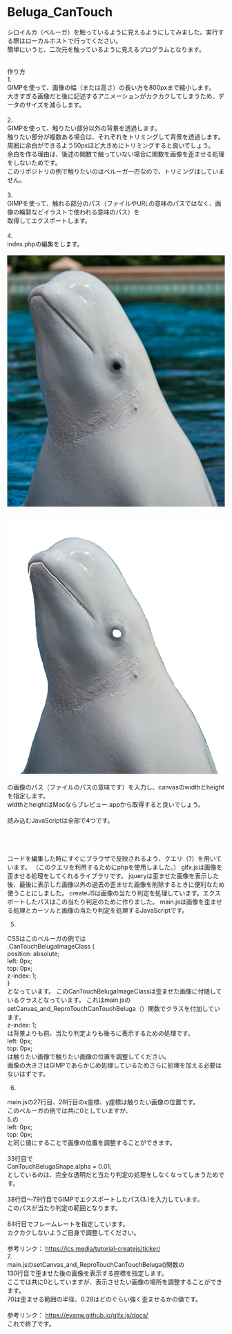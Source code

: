 # Beluga_CanTouch
シロイルカ（ベルーガ）を触っているように見えるようにしてみました。実行する際はローカルホストで行ってください。<br>
簡単にいうと、二次元を触っているように見えるプログラムとなります。

<br>
作り方<br>
1.<br>
GIMPを使って、画像の幅（または高さ）の長い方を800pxまで縮小します。<br>
大きすぎる画像だと後に記述するアニメーションがカクカクしてしまうため、データのサイズを減らします。<br>
<br>
2.<br>
GIMPを使って、触りたい部分以外の背景を透過します。<br>
触りたい部分が複数ある場合は、それぞれをトリミングして背景を透過します。<br>
周囲に余白ができるよう50pxほど大きめにトリミングすると良いでしょう。<br>
余白を作る理由は、後述の関数で触っていない場合に関数を画像を歪ませる処理をしないためです。<br>
このリポジトリの例で触りたいのはベルーガ一匹なので、トリミングはしていません。<br>
<br>
3.<br>
GIMPを使って、触れる部分のパス（ファイルやURLの意味のパスではなく、画像の輪郭などイラストで使われる意味のパス）を<br>
取得してエクスポートします。<br>
<br>
4.<br>
index.phpの編集をします。<br>
<div class="wrapper"><br>
  <img id="background" src="./images/background/Beluga.png" /><br>
        <br>
  <canvas id ="CanTouchBeluga" width="694" height="800"></canvas><br>
  <img id="CanTouchBelugaImage" src="./images/canTouch/CanTouchBeluga.png" alt=""><br>
</div><br>
の画像のパス（ファイルのパスの意味です）を入力し、canvasのwidthとheightを指定します。<br>
widthとheightはMacならプレビュー.appから取得すると良いでしょう。<br>
<br>
読み込むJavaScriptは全部で4つです。<br>
<script src="./js/glfx.js"></script><br>
<script src="./js/jquery.js"></script><br>
<script src="https://code.createjs.com/1.0.0/createjs.min.js"></script><br>
<script src="./js/main.js?<?php echo date('Ymd-His'); ?>"></script><br>
コードを編集した時にすぐにブラウザで反映されるよう、クエリ（?<?php ~ ?>）を用いています。
（このクエリを利用するためにphpを使用しました。）
glfx.jsは画像を歪ませる処理をしてくれるライブラリです。
jqueryは歪ませた画像を表示した後、最後に表示した画像以外の過去の歪ませた画像を削除するときに便利なため
使うことにしました。
createJSは画像の当たり判定を処理しています。エクスポートしたパスはこの当たり判定のために作りました。
main.jsは画像を歪ませる処理とカーソルと画像の当たり判定を処理するJavaScriptです。

5.
CSSはこのベルーガの例では<br>
.CanTouchBelugaImageClass {<br>
  position: absolute;<br>
  left: 0px;<br>
  top: 0px;<br>
  z-index: 1;<br>
}<br>
となっています。
このCanTouchBelugaImageClassは歪ませた画像に付随しているクラスとなっています。
これはmain.jsのsetCanvas_and_ReproTouchCanTouchBeluga（）関数でクラスを付加しています。<br>
z-index: 1;<br>
は背景よりも前、当たり判定よりも後ろに表示するための処理です。<br>
left: 0px;<br>
top: 0px;<br>
は触りたい画像で触りたい画像の位置を調整してください。<br>
画像の大きさはGIMPであらかじめ処理しているためさらに処理を加える必要はないはずです。<br>

6.
main.jsの27行目、28行目のx座標、y座標は触りたい画像の位置です。<br>
このベルーガの例では共に0としていますが、<br>
5.の<br>
left: 0px;<br>
top: 0px;<br>
と同じ値にすることで画像の位置を調整することができます。<br>
<br>
33行目で<br>
CanTouchBelugaShape.alpha = 0.01;<br>
としているのは、完全な透明だと当たり判定の処理をしなくなってしまうためです。<br>
<br>
38行目〜79行目でGIMPでエクスポートしたパス(3.)を入力しています。<br>
このパスが当たり判定の範囲となります。<br>
<br>
84行目でフレームレートを指定しています。<br>
カクカクしないようご自身で調整してください。<br>
<br>
参考リンク： https://ics.media/tutorial-createjs/ticker/
<br>
7.<br>
main.jsのsetCanvas_and_ReproTouchCanTouchBeluga()関数の<br>
130行目で歪ませた後の画像を表示する座標を指定します。<br>
ここでは共に0としていますが、表示させたい画像の場所を調整することができます。<br>
70は歪ませる範囲の半径、0.28はどのぐらい強く歪ませるかの値です。<br>
<br>
参考リンク： https://evanw.github.io/glfx.js/docs/
<br>
これで終了です。<br>
<br>




